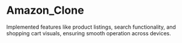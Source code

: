 # Amazon_Clone
Implemented features like product listings, search functionality, and shopping cart visuals, ensuring smooth operation across devices.

